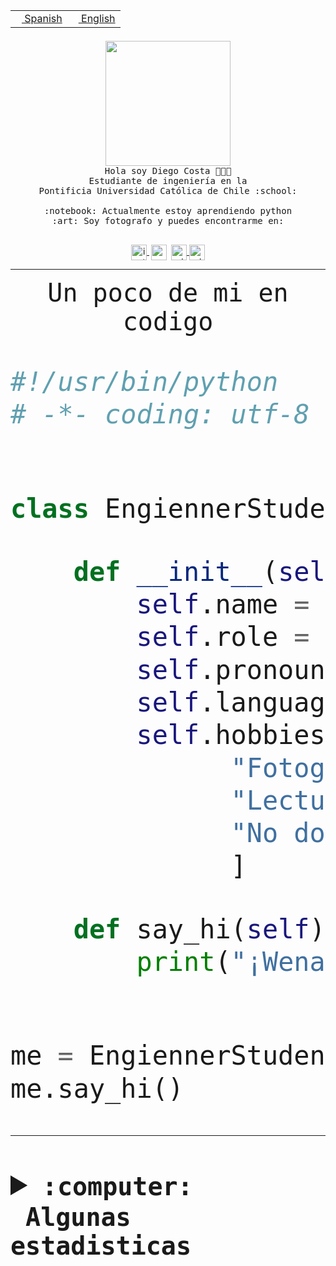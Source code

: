 <table border="0"  align="right">
 <tr><td><a href="README.md"><img src="https://upload.wikimedia.org/wikipedia/commons/thumb/8/89/Bandera_de_Espa%C3%B1a.svg/1200px-Bandera_de_Espa%C3%B1a.svg.png" height="10"> Spanish</a></td>
 <td><a href="README.en.md"><img src="https://upload.wikimedia.org/wikipedia/commons/a/a4/Flag_of_the_United_States.svg" height="10"> English</a></td></tr>
</table><br><br><br>


<p align="center">
  <img src="https://github.com/diegocostares/diegocostares/blob/main/Images/aaa2.gif?raw=true" height="200px" weight="200px">
  <br><samp>
    Hola soy Diego Costa 👨🏻‍💻<br>
    Estudiante de ingeniería en la <br>
    Pontificia Universidad Católica de Chile :school:<br>
  <br>
    :notebook: Actualmente estoy aprendiendo python <br>
    :art: Soy fotografo y puedes encontrarme en: <br>
  <br></samp>
  
</p>

<p align="center">
   <a href="https://instagram.com/diegocosta_no" target="blank">
    <img 
    align="center" src="https://cdn.jsdelivr.net/npm/simple-icons@3.0.1/icons/instagram.svg" alt="instagram" height="25px" width="25px" />
  </a>
  <a style="border: 3px solid; color: white;"href="https://t.me/diegocosta_no" target="blank">
  <img
  align="center" alt="Telegram" width="25px" src="https://icons-for-free.com/iconfiles/png/512/Telegram-1324888767380505522.png" />
</a>
<a href="https://api.whatsapp.com/send?phone=56971897835&text=Hola!" target="blank">
  <img
  align="center" alt="wtsp" width="25px" src="https://img.icons8.com/pastel-glyph/2x/whatsapp--v2.png" />
</a>
<a href="https://www.linkedin.com/in/diego-costa-786249213/" target="blank">
  <img
  align="center" alt="wtsp" width="25px" src="https://img.icons8.com/metro/452/linkedin.png" />
</a>

  </a>
</p>

---


<p align="center"><font size="25"><samp>Un poco de mi en codigo</samp></front></p>


```python
#!/usr/bin/python
# -*- coding: utf-8 -*-


class EngiennerStudent:

    def __init__(self):
        self.name = "Diego Costa"
        self.role = "Estudiante"
        self.pronouns = "he/him"
        self.language_spoken = ["es_CL", "en_US"]
        self.hobbies = [
              "Fotografia",
              "Lectura",
              "No dormir",
              ]

    def say_hi(self):
        print("¡Wena mundo!")


me = EngiennerStudent()
me.say_hi()
```
---
<details>
  <summary><b><samp>:computer: &nbsp;Algunas estadisticas</samp></b></summary>
  <br/></p>

<!--START_SECTION:waka-->
![Code Time](http://img.shields.io/badge/Code%20Time-901%20hrs%2021%20mins-blue)

**Soy nocturno 🦉** 

```text
🌞 Mañana                 9 commits           ░░░░░░░░░░░░░░░░░░░░░░░░░   00.35 % 
🌆 Día                    797 commits         ████████░░░░░░░░░░░░░░░░░   30.67 % 
🌃 Tarde                  1128 commits        ███████████░░░░░░░░░░░░░░   43.40 % 
🌙 Noche                  665 commits         ██████░░░░░░░░░░░░░░░░░░░   25.59 % 
```
📅 **Soy más productivo los Martes** 

```text
Lunes                    405 commits         ████░░░░░░░░░░░░░░░░░░░░░   15.58 % 
Martes                   522 commits         █████░░░░░░░░░░░░░░░░░░░░   20.08 % 
Miércoles                327 commits         ███░░░░░░░░░░░░░░░░░░░░░░   12.58 % 
Jueves                   316 commits         ███░░░░░░░░░░░░░░░░░░░░░░   12.16 % 
Viernes                  416 commits         ████░░░░░░░░░░░░░░░░░░░░░   16.01 % 
Sábado                   219 commits         ██░░░░░░░░░░░░░░░░░░░░░░░   08.43 % 
Domingo                  394 commits         ████░░░░░░░░░░░░░░░░░░░░░   15.16 % 
```


📊 **Esta semana me dediqué a** 

```text
🐱‍💻 Proyectos: 
2023-1-S4-Grupo2-Scraper 9 hrs 32 mins       ███████░░░░░░░░░░░░░░░░░░   28.27 % 
2023-1-S4-Grupo2-Backend 9 hrs               ███████░░░░░░░░░░░░░░░░░░   26.68 % 
CAPSTONE                 3 hrs 18 mins       ██░░░░░░░░░░░░░░░░░░░░░░░   09.79 % 
private-test             3 hrs 4 mins        ██░░░░░░░░░░░░░░░░░░░░░░░   09.10 % 
2023-1-S4-Grupo2-IA      2 hrs 29 mins       ██░░░░░░░░░░░░░░░░░░░░░░░   07.38 % 
```


 Last Updated on 09/05/2023 22:17:56 UTC
<!--END_SECTION:waka-->
  
  

<p align="center"> <img src="https://github-readme-stats.vercel.app/api?username=diegocostares&show_icons=true&theme=ayu-mirage" alt="abhisheknaiidu" /></p>
 
</details>

